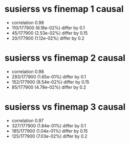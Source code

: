 # susierss vs finemap  1 causal

- correlation 0.98
- 110/177900 (6.18e-02%) differ by 0.1
- 45/177900 (2.53e-02%) differ by 0.15
- 20/177900 (1.12e-02%) differ by 0.2


# susierss vs finemap  2 causal

- correlation 0.98
- 293/177900 (1.65e-01%) differ by 0.1
- 152/177900 (8.54e-02%) differ by 0.15
- 85/177900 (4.78e-02%) differ by 0.2


# susierss vs finemap  3 causal

- correlation 0.97
- 327/177900 (1.84e-01%) differ by 0.1
- 185/177900 (1.04e-01%) differ by 0.15
- 125/177900 (7.03e-02%) differ by 0.2


